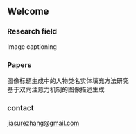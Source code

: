 ## Welcome

### Research field
Image captioning

### Papers
图像标题生成中的人物类名实体填充方法研究  
基于双向注意力机制的图像描述生成

### contact
jiasurezhang@gmail.com


